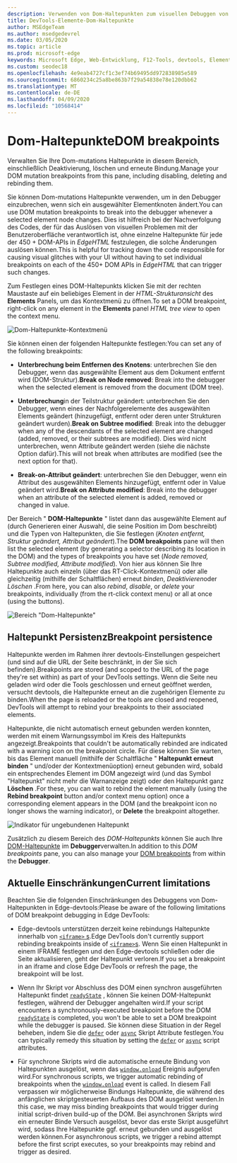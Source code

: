 ```yaml
---
description: Verwenden von Dom-Haltepunkten zum visuellen Debuggen von Layout-Pannen auf Ihrer Seite
title: DevTools-Elemente-Dom-Haltepunkte
author: MSEdgeTeam
ms.author: msedgedevrel
ms.date: 03/05/2020
ms.topic: article
ms.prod: microsoft-edge
keywords: Microsoft Edge, Web-Entwicklung, F12-Tools, devtools, Elemente, Dom-Haltepunkte, Dom-Mutation
ms.custom: seodec18
ms.openlocfilehash: 4e9eab4727cf1c3ef74b69495dd972838985e589
ms.sourcegitcommit: 6860234c25a8be863b7f29a54838e78e120dbb62
ms.translationtype: MT
ms.contentlocale: de-DE
ms.lasthandoff: 04/09/2020
ms.locfileid: "10568414"
---
```

# <span data-ttu-id="717a1-104">Dom-Haltepunkte</span><span class="sxs-lookup"><span data-stu-id="717a1-104">DOM breakpoints</span></span>

<span data-ttu-id="717a1-105">Verwalten Sie Ihre Dom-mutations Haltepunkte in diesem Bereich, einschließlich Deaktivierung, löschen und erneute Bindung.</span><span class="sxs-lookup"><span data-stu-id="717a1-105">Manage your DOM mutation breakpoints from this pane, including disabling, deleting and rebinding them.</span></span>

<span data-ttu-id="717a1-106">Sie können Dom-mutations Haltepunkte verwenden, um in den Debugger einzubrechen, wenn sich ein ausgewählter Elementknoten ändert.</span><span class="sxs-lookup"><span data-stu-id="717a1-106">You can use DOM mutation breakpoints to break into the debugger whenever a selected element node changes.</span></span> <span data-ttu-id="717a1-107">Dies ist hilfreich bei der Nachverfolgung des Codes, der für das Auslösen von visuellen Problemen mit der Benutzeroberfläche verantwortlich ist, ohne einzelne Haltepunkte für jede der 450 + DOM-APIs in *EdgeHTML* festzulegen, die solche Änderungen auslösen können.</span><span class="sxs-lookup"><span data-stu-id="717a1-107">This is helpful for tracking down the code responsible for causing visual glitches with your UI without having to set individual breakpoints on each of the 450+ DOM APIs in *EdgeHTML* that can trigger such changes.</span></span> 

<span data-ttu-id="717a1-108">Zum Festlegen eines DOM-Haltepunkts klicken Sie mit der rechten Maustaste auf ein beliebiges Element in der *HTML-Strukturansicht* des **Elements** Panels, um das Kontextmenü zu öffnen.</span><span class="sxs-lookup"><span data-stu-id="717a1-108">To set a DOM breakpoint, right-click on any element in the **Elements** panel *HTML tree view* to open the context menu.</span></span>

![Dom-Haltepunkte-Kontextmenü](../media/elements_dom_breakpoints_contextmenu.png)

<span data-ttu-id="717a1-110">Sie können einen der folgenden Haltepunkte festlegen:</span><span class="sxs-lookup"><span data-stu-id="717a1-110">You can set any of the following breakpoints:</span></span>

 - <span data-ttu-id="717a1-111">**Unterbrechung beim Entfernen des Knotens**: unterbrechen Sie den Debugger, wenn das ausgewählte Element aus dem Dokument entfernt wird (DOM-Struktur).</span><span class="sxs-lookup"><span data-stu-id="717a1-111">**Break on Node removed**: Break into the debugger when the selected element is removed from the document (DOM tree).</span></span>

 - <span data-ttu-id="717a1-112">**Unterbrechung**in der Teilstruktur geändert: unterbrechen Sie den Debugger, wenn eines der Nachfolgerelemente des ausgewählten Elements geändert (hinzugefügt, entfernt oder deren unter Strukturen geändert wurden).</span><span class="sxs-lookup"><span data-stu-id="717a1-112">**Break on Subtree modified**: Break into the debugger when any of the descendants of the selected element are changed (added, removed, or their subtrees are modified).</span></span> <span data-ttu-id="717a1-113">Dies wird nicht unterbrechen, wenn Attribute geändert werden (siehe die nächste Option dafür).</span><span class="sxs-lookup"><span data-stu-id="717a1-113">This will not break when attributes are modified (see the next option for that).</span></span>

 - <span data-ttu-id="717a1-114">**Break-on-Attribut geändert**: unterbrechen Sie den Debugger, wenn ein Attribut des ausgewählten Elements hinzugefügt, entfernt oder in Value geändert wird.</span><span class="sxs-lookup"><span data-stu-id="717a1-114">**Break on Attribute modified**: Break into the debugger when an attribute of the selected element is added, removed or changed in value.</span></span>

<span data-ttu-id="717a1-115">Der Bereich " **DOM-Haltepunkte** " listet dann das ausgewählte Element auf (durch Generieren einer Auswahl, die seine Position im Dom beschreibt) und die Typen von Haltepunkten, die Sie festlegen (*Knoten entfernt, Struktur geändert, Attribut geändert*).</span><span class="sxs-lookup"><span data-stu-id="717a1-115">The **DOM breakpoints** pane will then list the selected element (by generating a selector describing its location in the DOM) and the types of breakpoints you have set (*Node removed, Subtree modified, Attribute modified*).</span></span> <span data-ttu-id="717a1-116">Von hier aus können Sie Ihre Haltepunkte auch einzeln (über das RT-Click-Kontextmenü) oder alle gleichzeitig (mithilfe der Schaltflächen) erneut *binden*, *Deaktivieren*oder *Löschen* .</span><span class="sxs-lookup"><span data-stu-id="717a1-116">From here, you can also *rebind*, *disable*, or *delete* your breakpoints, individually (from the rt-click context menu) or all at once (using the buttons).</span></span>

![Bereich "Dom-Haltepunkte"](../media/elements_dom_breakpoints.png)

## <span data-ttu-id="717a1-118">Haltepunkt Persistenz</span><span class="sxs-lookup"><span data-stu-id="717a1-118">Breakpoint persistence</span></span>

<span data-ttu-id="717a1-119">Haltepunkte werden im Rahmen ihrer devtools-Einstellungen gespeichert (und sind auf die URL der Seite beschränkt, in der Sie sich befinden).</span><span class="sxs-lookup"><span data-stu-id="717a1-119">Breakpoints are stored (and scoped to the URL of the page they're set within) as part of your DevTools settings.</span></span> <span data-ttu-id="717a1-120">Wenn die Seite neu geladen wird oder die Tools geschlossen und erneut geöffnet werden, versucht devtools, die Haltepunkte erneut an die zugehörigen Elemente zu binden.</span><span class="sxs-lookup"><span data-stu-id="717a1-120">When the page is reloaded or the tools are closed and reopened, DevTools will attempt to rebind your breakpoints to their associated elements.</span></span>

<span data-ttu-id="717a1-121">Haltepunkte, die nicht automatisch erneut gebunden werden konnten, werden mit einem Warnungssymbol im Kreis des Haltepunkts angezeigt.</span><span class="sxs-lookup"><span data-stu-id="717a1-121">Breakpoints that couldn't be automatically rebinded are indicated with a warning icon on the breakpoint circle.</span></span> <span data-ttu-id="717a1-122">Für diese können Sie warten, bis das Element manuell (mithilfe der Schaltfläche " **Haltepunkt erneut binden** " und/oder der Kontextmenüoption) erneut gebunden wird, sobald ein entsprechendes Element im DOM angezeigt wird (und das Symbol "Haltepunkt" nicht mehr die Warnanzeige zeigt) oder den Haltepunkt ganz **Löschen** .</span><span class="sxs-lookup"><span data-stu-id="717a1-122">For these, you can wait to rebind the element manually (using the **Rebind breakpoint** button and/or context menu option) once a corresponding element appears in the DOM (and the breakpoint icon no longer shows the warning indicator), or **Delete** the breakpoint altogether.</span></span>

![Indikator für ungebundenen Haltepunkt](../media/elements_dom_breakpoint_unbound.png)

<span data-ttu-id="717a1-124">Zusätzlich zu diesem Bereich des *DOM-Haltepunkts* können Sie auch Ihre [DOM-Haltepunkte](../debugger.md#dom-breakpoints) im **Debugger**verwalten.</span><span class="sxs-lookup"><span data-stu-id="717a1-124">In addition to this *DOM breakpoints* pane, you can also manage your [DOM breakpoints](../debugger.md#dom-breakpoints) from within the **Debugger**.</span></span>

## <span data-ttu-id="717a1-125">Aktuelle Einschränkungen</span><span class="sxs-lookup"><span data-stu-id="717a1-125">Current limitations</span></span>

<span data-ttu-id="717a1-126">Beachten Sie die folgenden Einschränkungen des Debuggens von Dom-Haltepunkten in Edge-devtools:</span><span class="sxs-lookup"><span data-stu-id="717a1-126">Please be aware of the following limitations of DOM breakpoint debugging in Edge DevTools:</span></span>

- <span data-ttu-id="717a1-127">Edge-devtools unterstützen derzeit keine rebindungs Haltepunkte innerhalb von [ `<iframe>` s](https://developer.mozilla.org/docs/Web/HTML/Element/iframe).</span><span class="sxs-lookup"><span data-stu-id="717a1-127">Edge DevTools don't currently support rebinding breakpoints inside of [`<iframe>`s](https://developer.mozilla.org/docs/Web/HTML/Element/iframe).</span></span> <span data-ttu-id="717a1-128">Wenn Sie einen Haltepunkt in einem IFRAME festlegen und den Edge-devtools schließen oder die Seite aktualisieren, geht der Haltepunkt verloren.</span><span class="sxs-lookup"><span data-stu-id="717a1-128">If you set a breakpoint in an iframe and close Edge DevTools or refresh the page, the breakpoint will be lost.</span></span>

- <span data-ttu-id="717a1-129">Wenn Ihr Skript vor Abschluss des DOM einen synchron ausgeführten Haltepunkt findet [`readyState`](https://developer.mozilla.org/docs/Web/API/Document/readyState) , können Sie keinen DOM-Haltepunkt festlegen, während der Debugger angehalten wird.</span><span class="sxs-lookup"><span data-stu-id="717a1-129">If your script encounters a synchronously-executed breakpoint before the DOM [`readyState`](https://developer.mozilla.org/docs/Web/API/Document/readyState) is completed, you won't be able to set a DOM breakpoint while the debugger is paused.</span></span> <span data-ttu-id="717a1-130">Sie können diese Situation in der Regel beheben, indem Sie die [`defer`](https://developer.mozilla.org/docs/Web/HTML/Element/script#Attributes) oder [`async`](https://developer.mozilla.org/docs/Web/HTML/Element/script#Attributes) Skript Attribute festlegen.</span><span class="sxs-lookup"><span data-stu-id="717a1-130">You can typically remedy this situation by setting the [`defer`](https://developer.mozilla.org/docs/Web/HTML/Element/script#Attributes) or [`async`](https://developer.mozilla.org/docs/Web/HTML/Element/script#Attributes) script attributes.</span></span>

- <span data-ttu-id="717a1-131">Für synchrone Skripts wird die automatische erneute Bindung von Haltepunkten ausgelöst, wenn das [`window.onload`](https://developer.mozilla.org/docs/Web/API/GlobalEventHandlers/onload) Ereignis aufgerufen wird.</span><span class="sxs-lookup"><span data-stu-id="717a1-131">For synchronous scripts, we trigger automatic rebinding of breakpoints when the [`window.onload`](https://developer.mozilla.org/docs/Web/API/GlobalEventHandlers/onload) event is called.</span></span> <span data-ttu-id="717a1-132">In diesem Fall verpassen wir möglicherweise Bindungs Haltepunkte, die während des anfänglichen skriptgesteuerten Aufbaus des DOM ausgelöst werden.</span><span class="sxs-lookup"><span data-stu-id="717a1-132">In this case, we may miss binding breakpoints that would trigger during initial script-driven build-up of the DOM.</span></span> <span data-ttu-id="717a1-133">Bei asynchronen Skripts wird ein erneuter Binde Versuch ausgelöst, bevor das erste Skript ausgeführt wird, sodass Ihre Haltepunkte ggf. erneut gebunden und ausgelöst werden können.</span><span class="sxs-lookup"><span data-stu-id="717a1-133">For asynchronous scripts, we trigger a rebind attempt before the first script executes, so your breakpoints may rebind and trigger as desired.</span></span>
